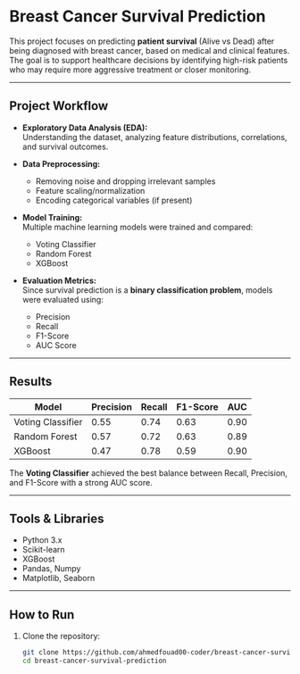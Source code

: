 #  Breast Cancer Survival Prediction

This project focuses on predicting **patient survival** (Alive vs Dead) after being diagnosed with breast cancer, based on medical and clinical features.  
The goal is to support healthcare decisions by identifying high-risk patients who may require more aggressive treatment or closer monitoring.

---

##  Project Workflow
- **Exploratory Data Analysis (EDA):**  
  Understanding the dataset, analyzing feature distributions, correlations, and survival outcomes.  

- **Data Preprocessing:**  
  - Removing noise and dropping irrelevant samples  
  - Feature scaling/normalization  
  - Encoding categorical variables (if present)  

- **Model Training:**  
  Multiple machine learning models were trained and compared:  
  - Voting Classifier  
  - Random Forest  
  - XGBoost  

- **Evaluation Metrics:**  
  Since survival prediction is a **binary classification problem**, models were evaluated using:  
  - Precision  
  - Recall  
  - F1-Score  
  - AUC Score  

---

##  Results

| Model             | Precision | Recall | F1-Score | AUC  |
|-------------------|-----------|--------|----------|------|
| Voting Classifier | 0.55      | 0.74   | 0.63     | 0.90 |
| Random Forest     | 0.57      | 0.72   | 0.63     | 0.89 |
| XGBoost           | 0.47      | 0.78   | 0.59     | 0.90 |

 The **Voting Classifier** achieved the best balance between Recall, Precision, and F1-Score with a strong AUC score.  

---

##  Tools & Libraries
- Python 3.x  
- Scikit-learn  
- XGBoost  
- Pandas, Numpy  
- Matplotlib, Seaborn  

---

##  How to Run
1. Clone the repository:
   ```bash
   git clone https://github.com/ahmedfouad00-coder/breast-cancer-survival-prediction.git
   cd breast-cancer-survival-prediction

